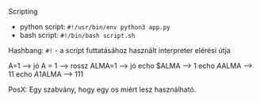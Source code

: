 Scripting

- python script: `#!/usr/bin/env python3 app.py`
- bash script: `#!/bin/bash script.sh`

Hashbang: `#!` - a script futtatásához használt interpreter elérési útja

A=1 --> jó
A = 1 --> rossz
ALMA=1 --> jó
echo $ALMA --> 1
echo $A$ALMA --> 11
echo $A1$ALMA --> 111

PosX: Egy szabvány, hogy egy os miért lesz használható.